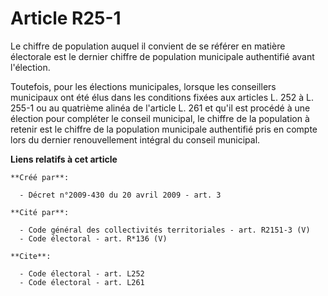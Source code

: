 # Article R25-1

Le chiffre de population auquel il convient de se référer en matière électorale est le dernier chiffre de population
municipale authentifié avant l'élection. 

Toutefois, pour les élections municipales, lorsque les conseillers municipaux ont été élus dans les conditions fixées aux
articles L. 252 à L. 255-1 ou au quatrième alinéa de l'article L. 261 et qu'il est procédé à une élection pour compléter le
conseil municipal, le chiffre de la population à retenir est le chiffre de la population municipale authentifié pris en
compte lors du dernier renouvellement intégral du conseil municipal.

**Liens relatifs à cet article**

	**Créé par**:

	  - Décret n°2009-430 du 20 avril 2009 - art. 3

	**Cité par**:

	  - Code général des collectivités territoriales - art. R2151-3 (V)
	  - Code électoral - art. R*136 (V)

	**Cite**:

	  - Code électoral - art. L252
	  - Code électoral - art. L261
